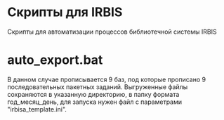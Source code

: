 # Скрипты для IRBIS
Скрипты для автоматизации процессов библиотечной системы IRBIS 

# auto_export.bat
В данном случае прописывается 9 баз, под которые прописано 9 последовательных пакетных заданий. 
Выгруженные файлы сохраняются в указанную директорию, в папку формата год_месяц_день, для запуска нужен файл с параметрами "irbisa_template.ini".
